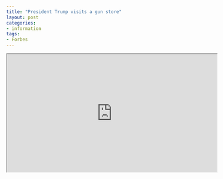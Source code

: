 ```yaml
---
title: "President Trump visits a gun store"
layout: post
categories:
- information
tags:
- Forbes
---
```


<iframe width="560" height="315" src="https://www.youtube.com/embed/x7YIJuuyZbY?si=I1D_-oYF7hyuMOLL" title="President Trump Visits Gun Store In South Carolina"></iframe>
